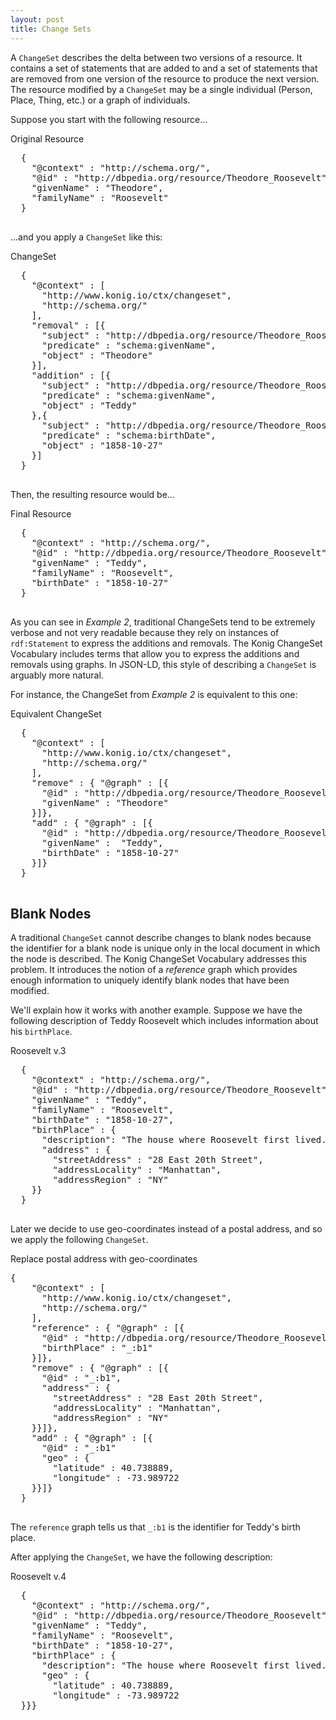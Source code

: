 ```yaml
---
layout: post
title: Change Sets
---
```


A `ChangeSet` describes the delta between two versions of a resource.  It contains a set of statements 
that are added to and a set of statements that are removed from one version of the resource to produce the 
next version.  The resource modified by a `ChangeSet` may be a single individual (Person, 
Place, Thing, etc.) or a graph of individuals.

Suppose you start with the following resource...
<div class="example">
	<div class="example-title">Original Resource</div>
	<pre class="json">
  {
    "@context" : "http://schema.org/",
    "@id" : "http://dbpedia.org/resource/Theodore_Roosevelt",
    "givenName" : "Theodore",
    "familyName" : "Roosevelt"
  }
	</pre>
</div>

...and you apply a `ChangeSet` like this:

<div class="example">
  <div class="example-title">ChangeSet</div>
  <pre class="json">
  {
    "@context" : [
      "http://www.konig.io/ctx/changeset",
      "http://schema.org/"
    ],
    "removal" : [{
      "subject" : "http://dbpedia.org/resource/Theodore_Roosevelt",
      "predicate" : "schema:givenName",
      "object" : "Theodore"
    }],
    "addition" : [{
      "subject" : "http://dbpedia.org/resource/Theodore_Roosevelt",
      "predicate" : "schema:givenName",
      "object" : "Teddy"
    },{
      "subject" : "http://dbpedia.org/resource/Theodore_Roosevelt",
      "predicate" : "schema:birthDate",
      "object" : "1858-10-27"
    }]
  }
  </pre>
</div>

Then, the resulting resource would be...

<div class="example">
  <div class="example-title">Final Resource</div>
  <pre class="json">
  {
    "@context" : "http://schema.org/",
    "@id" : "http://dbpedia.org/resource/Theodore_Roosevelt",
    "givenName" : "Teddy",
    "familyName" : "Roosevelt",
    "birthDate" : "1858-10-27"
  }
  </pre>
</div>

As you can see in *Example 2*, traditional ChangeSets tend to be extremely verbose and not very
readable because they rely on instances of `rdf:Statement` to express the additions and 
removals.  The Konig ChangeSet Vocabulary includes terms that allow you to express the
additions and removals using graphs.  In JSON-LD, this style of describing a `ChangeSet` is
arguably more natural. 

For instance, the ChangeSet from *Example 2* is equivalent to this one:

<div class="example">
  <div class="example-title">Equivalent ChangeSet</div>
  <pre class="json">
  {
    "@context" : [
      "http://www.konig.io/ctx/changeset",
      "http://schema.org/"
    ],
    "remove" : { "@graph" : [{
      "@id" : "http://dbpedia.org/resource/Theodore_Roosevelt",
      "givenName" : "Theodore"
    }]},
    "add" : { "@graph" : [{
      "@id" : "http://dbpedia.org/resource/Theodore_Roosevelt",
      "givenName" :  "Teddy",
      "birthDate" : "1858-10-27"
    }]}
  }
  </pre>
</div>

## Blank Nodes

A traditional `ChangeSet` cannot describe changes to blank nodes because the identifier for a blank 
node is unique only in the local document in which the node is described.  The Konig ChangeSet 
Vocabulary addresses this problem.  It introduces the notion of a *reference* graph which provides 
enough information to uniquely identify blank nodes that have been modified.

We'll explain how it works with another example.  Suppose we have the following description of
Teddy Roosevelt which includes information about his `birthPlace`.

<div class="example">
  <div class="example-title">Roosevelt v.3</div>
  <pre class="json">
  {
    "@context" : "http://schema.org/",
    "@id" : "http://dbpedia.org/resource/Theodore_Roosevelt",
    "givenName" : "Teddy",
    "familyName" : "Roosevelt",
    "birthDate" : "1858-10-27",
    "birthPlace" : {
      "description": "The house where Roosevelt first lived.",
      "address" : {
        "streetAddress" : "28 East 20th Street",
        "addressLocality" : "Manhattan",
        "addressRegion" : "NY"
    }}
  }
  </pre>
</div>

Later we decide to use geo-coordinates instead of a postal address,
and so we apply the following `ChangeSet`.


<div class="example">
  <div class="example-title">Replace postal address with geo-coordinates</div>
  <pre class="json">{
    "@context" : [
      "http://www.konig.io/ctx/changeset",
      "http://schema.org/"
    ],
    "reference" : { "@graph" : [{
      "@id" : "http://dbpedia.org/resource/Theodore_Roosevelt",
      "birthPlace" : "_:b1"
    }]},
    "remove" : { "@graph" : [{
      "@id" : "_:b1",
      "address" : {
        "streetAddress" : "28 East 20th Street",
        "addressLocality" : "Manhattan",
        "addressRegion" : "NY"
    }}]},
    "add" : { "@graph" : [{
      "@id" : "_:b1"
      "geo" : {
        "latitude" : 40.738889,
        "longitude" : -73.989722
    }}]}
  }
  </pre>
</div>

The `reference` graph tells us that `_:b1` is the identifier for Teddy's 
birth place.

After applying the `ChangeSet`, we have the following description:

<div class="example">
  <div class="example-title">Roosevelt v.4</div>
  <pre class="json">
  {
    "@context" : "http://schema.org/",
    "@id" : "http://dbpedia.org/resource/Theodore_Roosevelt",
    "givenName" : "Teddy",
    "familyName" : "Roosevelt",
    "birthDate" : "1858-10-27",
    "birthPlace" : {
      "description": "The house where Roosevelt first lived.",
      "geo" : {
        "latitude" : 40.738889,
        "longitude" : -73.989722
  }}}
  </pre>
</div>

  



